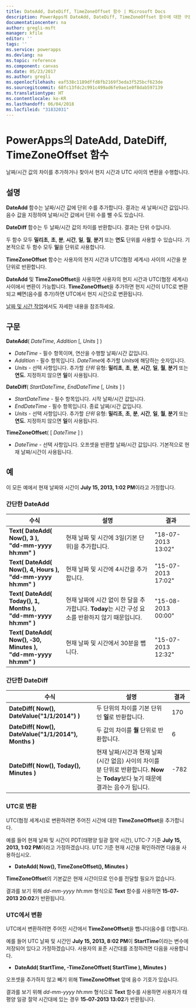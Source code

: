 ```yaml
---
title: DateAdd, DateDiff, TimeZoneOffset 함수 | Microsoft Docs
description: PowerApps의 DateAdd, DateDiff, TimeZoneOffset 함수에 대한 구문과 예제를 포함한 참조 정보
documentationcenter: na
author: gregli-msft
manager: kfile
editor: ''
tags: ''
ms.service: powerapps
ms.devlang: na
ms.topic: reference
ms.component: canvas
ms.date: 05/23/2017
ms.author: gregli
ms.openlocfilehash: eaf538c1189dffd8fb2169f3eda3f525bcf623de
ms.sourcegitcommit: 68fc13fdc2c991c499ad6fe9ae1e0f8dab597139
ms.translationtype: HT
ms.contentlocale: ko-KR
ms.lasthandoff: 06/04/2018
ms.locfileid: "31832031"
---
```

# <a name="dateadd-datediff-and-timezoneoffset-functions-in-powerapps"></a>PowerApps의 DateAdd, DateDiff, TimeZoneOffset 함수
날짜/시간 값의 차이를 추가하거나 찾아서 현지 시간과 UTC 사이의 변환을 수행합니다.

## <a name="description"></a>설명
**DateAdd** 함수는 날짜/시간 값에 단위 수를 추가합니다. 결과는 새 날짜/시간 값입니다. 음수 값을 지정하여 날짜/시간 값에서 단위 수를 뺄 수도 있습니다.

**DateDiff** 함수는 두 날짜/시간 값의 차이를 반환합니다. 결과는 단위 수입니다.

두 함수 모두 **밀리초**, **초**, **분**, **시간**, **일**, **월**, **분기** 또는 **연도** 단위를 사용할 수 있습니다.  기본적으로 두 함수 모두 **일**을 단위로 사용합니다.

**TimeZoneOffset** 함수는 사용자의 현지 시간과 UTC(협정 세계시) 사이의 시간을 분 단위로 반환합니다.   

**DateAdd** 및 **TimeZoneOffset**을 사용하면 사용자의 현지 시간과 UTC(협정 세계시) 사이에서 변환이 가능합니다.  **TimeZoneOffset**을 추가하면 현지 시간이 UTC로 변환되고 빼면(음수를 추가)하면 UTC에서 현지 시간으로 변환됩니다.

[날짜 및 시간 작업](../show-text-dates-times.md)에서도 자세한 내용을 참조하세요.

## <a name="syntax"></a>구문
**DateAdd**( *DateTime*, *Addition* [, *Units* ] )

* *DateTime* - 필수 항목이며, 연산을 수행할 날짜/시간 값입니다.
* *Addition* - 필수 항목입니다. *DateTime*에 추가할 *Units*에 해당하는 숫자입니다.
* *Units* - 선택 사항입니다. 추가할 *단위* 유형: **밀리초**, **초**, **분**, **시간**, **일**, **월**, **분기** 또는 **연도**.  지정하지 않으면 **일**이 사용됩니다.

**DateDiff**( *StartDateTime*, *EndDateTime* [, *Units* ] )

* *StartDateTime* - 필수 항목입니다. 시작 날짜/시간 값입니다.
* *EndDateTime* - 필수 항목입니다. 종료 날짜/시간 값입니다.
* *Units* - 선택 사항입니다. 추가할 *단위* 유형: **밀리초**, **초**, **분**, **시간**, **일**, **월**, **분기** 또는 **연도**.  지정하지 않으면 **일**이 사용됩니다.

**TimeZoneOffset**( [ *DateTime* ] )

* *DateTime* - 선택 사항입니다.  오프셋을 반환할 날짜/시간 값입니다.  기본적으로 현재 날짜/시간이 사용됩니다.

## <a name="examples"></a>예
이 모든 예에서 현재 날짜와 시간이 **July 15, 2013, 1:02 PM**이라고 가정합니다.

### <a name="simple-dateadd"></a>간단한 DateAdd
| 수식 | 설명 | 결과 |
| --- | --- | --- |
| **Text( DateAdd( Now(), 3 ),<br>"dd-mm-yyyy hh:mm" )** |현재 날짜 및 시간에 3일(기본 단위)을 추가합니다. |"18-07-2013 13:02" |
| **Text( DateAdd( Now(), 4, Hours ),<br>"dd-mm-yyyy hh:mm" )** |현재 날짜 및 시간에 4시간을 추가합니다. |"15-07-2013 17:02" |
| **Text( DateAdd( Today(), 1, Months ),<br>"dd-mm-yyyy hh:mm" )** |현재 날짜에 시간 없이 한 달을 추가합니다. **Today**는 시간 구성 요소를 반환하지 않기 때문입니다. |"15-08-2013 00:00" |
| **Text( DateAdd( Now(), &#8209;30, Minutes ),<br>"dd-mm-yyyy hh:mm" )** |현재 날짜 및 시간에서 30분을 뺍니다. |"15-07-2013 12:32" |

### <a name="simple-datediff"></a>간단한 DateDiff
| 수식 | 설명 | 결과 |
| --- | --- | --- |
| **DateDiff( Now(), DateValue("1/1/2014") )** |두 단위의 차이를 기본 단위인 **일**로 반환합니다. |170 |
| **DateDiff( Now(), DateValue("1/1/2014"), Months )** |두 값의 차이를 **월** 단위로 반환합니다. |6 |
| **DateDiff( Now(), Today(), Minutes )** |현재 날짜/시간과 현재 날짜(시간 없음) 사이의 차이를 분 단위로 반환합니다.  **Now**는 **Today**보다 늦기 때문에 결과는 음수가 됩니다. |-782 |

### <a name="converting-to-utc"></a>UTC로 변환
UTC(협정 세계시)로 변환하려면 주어진 시간에 대한 **TimeZoneOffset**을 추가합니다.  

예를 들어 현재 날짜 및 시간이 PDT(태평양 일광 절약 시간), UTC-7 기준 **July 15, 2013, 1:02 PM**이라고 가정하겠습니다.  UTC 기준 현재 시간을 확인하려면 다음을 사용하십시오.

* **DateAdd( Now(), TimeZoneOffset(), Minutes )**

**TimeZoneOffset**의 기본값은 현재 시간이므로 인수를 전달할 필요가 없습니다.

결과를 보기 위해 *dd-mm-yyyy hh:mm* 형식으로 **Text** 함수를 사용하면 **15-07-2013 20:02**가 반환됩니다.

### <a name="converting-from-utc"></a>UTC에서 변환
UTC에서 변환하려면 주어진 시간에서 **TimeZoneOffset**을 뺍니다(음수를 더합니다).

예를 들어 UTC 날짜 및 시간인 **July 15, 2013, 8:02 PM**이 **StartTime**이라는 변수에 저장되어 있다고 가정하겠습니다. 사용자의 표준 시간대를 조정하려면 다음을 사용합니다.

* **DateAdd( StartTime, -TimeZoneOffset( StartTime ), Minutes )**

오프셋을 추가하지 않고 빼기 위해 **TimeZoneOffset** 앞에 음수 기호가 있습니다.

결과를 보기 위해 *dd-mm-yyyy hh:mm* 형식으로 **Text** 함수를 사용하면 사용자가 태평양 일광 절약 시간대에 있는 경우 **15-07-2013 13:02**가 반환됩니다.

